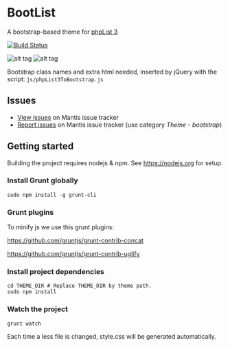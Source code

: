 # BootList
A bootstrap-based theme for [phpList 3](https://github.com/phpList/phplist3/)

[![Build Status](https://travis-ci.org/phpList/phplist-ui-bootlist.svg?branch=master)](https://travis-ci.org/phpList/phplist-ui-bootlist)

![alt tag](http://thumbnails117.imagebam.com/52193/c1cd67521924237.jpg)
![alt tag](http://thumbnails117.imagebam.com/52193/063f75521924240.jpg)

Bootstrap class names and extra html needed, inserted by jQuery with the script:
`js/phpList3ToBootstrap.js`

## Issues

* [View issues](https://mantis.phplist.org/search.php?project_id=2&category=Theme%20-%20bootstrap&sticky_issues=off&sortby=last_updated&dir=DESC&hide_status_id=-2&match_type=0) on Mantis issue tracker
* [Report issues](https://mantis.phplist.org/bug_report_page.php) on Mantis issue tracker (use category *Theme - bootstrap*)

## Getting started
Building the project requires nodejs & npm. See https://nodejs.org for setup.

### Install Grunt globally
``` 
sudo npm install -g grunt-cli
```
### Grunt plugins
To minify js we use this grunt plugins:

https://github.com/gruntjs/grunt-contrib-concat

https://github.com/gruntjs/grunt-contrib-uglify


### Install project dependencies
``` 
cd THEME_DIR # Replace THEME_DIR by theme path.
sudo npm install
```
### Watch the project
``` 
grunt watch
```
Each time a less file is changed, style.css will be generated automatically.
